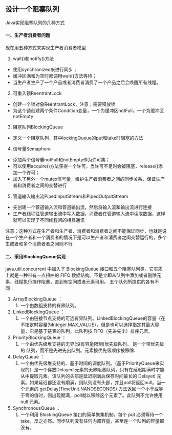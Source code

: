 ## 设计一个阻塞队列

Java实现阻塞队列的几种方式

#### 一、生产者消费者问题
现在用五种方式来实现生产者消费者模型

1. wait()和notify()方法

- 使用synchronized来进行同步；
- 缓冲区满和为空时都调用wait()方法等待；
- 当生产者生产了一个产品或者消费者消费了一个产品之后会唤醒所有线程。

2. 可重入锁ReentrantLock

- 创建一个锁对象ReentrantLock，注意；需要释放锁
- 为这个锁创建两个条件Condition变量，一个为缓冲区notFull，一个为缓冲区notEmpty

3. 阻塞队列BlockingQueue

- 定义一个阻塞队列，其中lockingQueue的put和take时阻塞的方法

4. 信号量Semaphore

- 添加两个信号量notFull和notEmpty作为许可集；
- 可以使用acquire()方法获得一个许可，当许可不足时会被阻塞，release()添加一个许可；
- 加入了另外一个mutex信号量，维护生产者消费者之间的同步关系，保证生产者和消费者之间的交替进行


5. 管道输入输出流PipedInputStream和PipedOutputStream

- 先创建一个管道输入流和管道输出流，然后将输入流和输出流进行连接
- 生产者线程往管道输出流中写入数据，消费者在管道输入流中读取数据，这样就可以实现了不同线程间的相互通讯

注意：这种方式在生产者和生产者、消费者和消费者之间不能保证同步，也就是说在一个生产者和一个消费者的情况下是可以生产者和消费者之间交替运行的，多个生成者和多个消费者者之间则不行
#### 二、采用BlockingQueue实现    
java.util.concurrent 中加入了 BlockingQueue 接口和五个阻塞队列类。它实质上就是一种带有一点扭曲的 FIFO 数据结构。不是立即从队列中添加或者删除元素，线程执行操作阻塞，直到有空间或者元素可用。
五个队列所提供的各有不同：　　
1. ArrayBlockingQueue ：
    1. 一个由数组支持的有界队列。
1. LinkedBlockingQueue ：
    1. 一个由链接节点支持的可选有界队列。LinkedBlockingQueue的容量（在不指定时容量为Integer.MAX_VALUE），但是也可以选择指定其最大容量，它是基于链表的队列，此队列按 FIFO（先进先出）排序元素。
1. PriorityBlockingQueue ：
    1. 一个由优先级堆支持的无界(没有容量限制)优先级队列。 是一个带优先级的 队列，而不是先进先出队列。元素按优先级顺序被移除.
1. DelayQueue ：
    1. 一个由优先级堆支持的、基于时间的调度队列。（基于PriorityQueue来实现的）是一个存放Delayed 元素的无界阻塞队列，只有在延迟期满时才能从中提取元素。该队列的头部是延迟期满后保存时间最长的 Delayed 元素。如果延迟都还没有期满，则队列没有头部，并且poll将返回null。当一个元素的 getDelay(TimeUnit.NANOSECONDS) 方法返回一个小于或等于零的值时，则出现期满，poll就以移除这个元素了。此队列不允许使用 null 元素。
1. SynchronousQueue ：
    1. 一个利用 BlockingQueue 接口的简单聚集机制，每个 put 必须等待一个 take，反之亦然。同步队列没有任何内部容量，甚至连一个队列的容量都没有。

